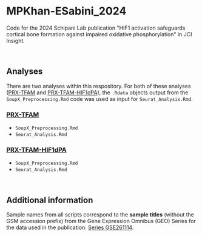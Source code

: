 # MPKhan-ESabini_2024
Code for the 2024 Schipani Lab publication "HIF1 activation safeguards cortical bone formation against impaired oxidative phosphorylation" in JCI Insight.

<br>

## Analyses
There are two analyses within this respository. For both of these analyses ([PRX-TFAM](https://github.com/SchipaniLab/MPKhan-ESabini_2024/tree/main/PRX-TFAM) and [PRX-TFAM-HIF1dPA](https://github.com/SchipaniLab/MPKhan-ESabini_2024/tree/main/PRX-TFAM-HIF1dPA)), the `.Rdata` objects output from the `SoupX_Preprocessing.Rmd` code was used as input for `Seurat_Analysis.Rmd`.

### **[PRX-TFAM](https://github.com/SchipaniLab/MPKhan-ESabini_2024/tree/main/PRX-TFAM)**
  - `SoupX_Preprocessing.Rmd`
  - `Seurat_Analysis.Rmd` 

### **[PRX-TFAM-HIF1dPA](https://github.com/SchipaniLab/MPKhan-ESabini_2024/tree/main/PRX-TFAM-HIF1dPA)**
  - `SoupX_Preprocessing.Rmd`
  - `Seurat_Analysis.Rmd`

<br>

## Additional information
Sample names from all scripts correspond to the **sample titles** (without the GSM accession prefix) from the Gene Expression Omnibus (GEO) Series for the data used in the publication: [Series GSE261114](https://www.ncbi.nlm.nih.gov/geo/query/acc.cgi?acc=GSE261114). 

